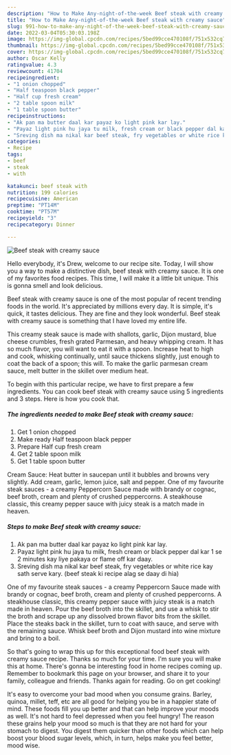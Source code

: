 ```yaml
---
description: "How to Make Any-night-of-the-week Beef steak with creamy sauce"
title: "How to Make Any-night-of-the-week Beef steak with creamy sauce"
slug: 991-how-to-make-any-night-of-the-week-beef-steak-with-creamy-sauce
date: 2022-03-04T05:30:03.198Z
image: https://img-global.cpcdn.com/recipes/5bed99cce470108f/751x532cq70/beef-steak-with-creamy-sauce-recipe-main-photo.jpg
thumbnail: https://img-global.cpcdn.com/recipes/5bed99cce470108f/751x532cq70/beef-steak-with-creamy-sauce-recipe-main-photo.jpg
cover: https://img-global.cpcdn.com/recipes/5bed99cce470108f/751x532cq70/beef-steak-with-creamy-sauce-recipe-main-photo.jpg
author: Oscar Kelly
ratingvalue: 4.3
reviewcount: 41704
recipeingredient:
- "1 onion chopped"
- "Half teaspoon black pepper"
- "Half cup fresh cream"
- "2 table spoon milk"
- "1 table spoon butter"
recipeinstructions:
- "Ak pan ma butter daal kar payaz ko light pink kar lay."
- "Payaz light pink hu jaya tu milk, fresh cream or black pepper dal kar 1 se 2 minutes kay liye pakaya or flame off kar daay."
- "Sreving dish ma nikal kar beef steak, fry vegetables or white rice kay sath serve kary. (beef steak ki recipe alag se daay di hia)"
categories:
- Recipe
tags:
- beef
- steak
- with

katakunci: beef steak with 
nutrition: 199 calories
recipecuisine: American
preptime: "PT14M"
cooktime: "PT57M"
recipeyield: "3"
recipecategory: Dinner

---
```



![Beef steak with creamy sauce](https://img-global.cpcdn.com/recipes/5bed99cce470108f/751x532cq70/beef-steak-with-creamy-sauce-recipe-main-photo.jpg)

Hello everybody, it's Drew, welcome to our recipe site. Today, I will show you a way to make a distinctive dish, beef steak with creamy sauce. It is one of my favorites food recipes. This time, I will make it a little bit unique. This is gonna smell and look delicious.

Beef steak with creamy sauce is one of the most popular of recent trending foods in the world. It's appreciated by millions every day. It is simple, it's quick, it tastes delicious. They are fine and they look wonderful. Beef steak with creamy sauce is something that I have loved my entire life.

This creamy steak sauce is made with shallots, garlic, Dijon mustard, blue cheese crumbles, fresh grated Parmesan, and heavy whipping cream. It has so much flavor, you will want to eat it with a spoon. Increase heat to high and cook, whisking continually, until sauce thickens slightly, just enough to coat the back of a spoon; this will. To make the garlic parmesan cream sauce, melt butter in the skillet over medium heat.


To begin with this particular recipe, we have to first prepare a few ingredients. You can cook beef steak with creamy sauce using 5 ingredients and 3 steps. Here is how you cook that.

<!--inarticleads1-->

##### The ingredients needed to make Beef steak with creamy sauce:

1. Get 1 onion chopped
1. Make ready Half teaspoon black pepper
1. Prepare Half cup fresh cream
1. Get 2 table spoon milk
1. Get 1 table spoon butter


Cream Sauce: Heat butter in saucepan until it bubbles and browns very slightly. Add cream, garlic, lemon juice, salt and pepper. One of my favourite steak sauces - a creamy Peppercorn Sauce made with brandy or cognac, beef broth, cream and plenty of crushed peppercorns. A steakhouse classic, this creamy pepper sauce with juicy steak is a match made in heaven. 

<!--inarticleads2-->

##### Steps to make Beef steak with creamy sauce:

1. Ak pan ma butter daal kar payaz ko light pink kar lay.
1. Payaz light pink hu jaya tu milk, fresh cream or black pepper dal kar 1 se 2 minutes kay liye pakaya or flame off kar daay.
1. Sreving dish ma nikal kar beef steak, fry vegetables or white rice kay sath serve kary. (beef steak ki recipe alag se daay di hia)


One of my favourite steak sauces - a creamy Peppercorn Sauce made with brandy or cognac, beef broth, cream and plenty of crushed peppercorns. A steakhouse classic, this creamy pepper sauce with juicy steak is a match made in heaven. Pour the beef broth into the skillet, and use a whisk to stir the broth and scrape up any dissolved brown flavor bits from the skillet. Place the steaks back in the skillet, turn to coat with sauce, and serve with the remaining sauce. Whisk beef broth and Dijon mustard into wine mixture and bring to a boil. 

So that's going to wrap this up for this exceptional food beef steak with creamy sauce recipe. Thanks so much for your time. I'm sure you will make this at home. There's gonna be interesting food in home recipes coming up. Remember to bookmark this page on your browser, and share it to your family, colleague and friends. Thanks again for reading. Go on get cooking!

It's easy to overcome your bad mood when you consume grains. Barley, quinoa, millet, teff, etc are all good for helping you be in a happier state of mind. These foods fill you up better and that can help improve your moods as well. It's not hard to feel depressed when you feel hungry! The reason these grains help your mood so much is that they are not hard for your stomach to digest. You digest them quicker than other foods which can help boost your blood sugar levels, which, in turn, helps make you feel better, mood wise.

